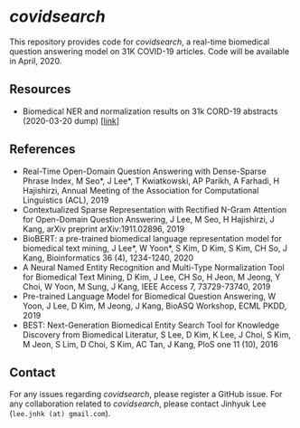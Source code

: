 # <em>covidsearch</em>
This repository provides code for <em>covidsearch</em>, a real-time biomedical question answering model on 31K COVID-19 articles.
Code will be available in April, 2020.

## Resources
* Biomedical NER and normalization results on 31k CORD-19 abstracts (2020-03-20 dump) \[[link](https://drive.google.com/file/d/1pyKJxGZgeLWknxMyOIGYAsOowZ6KlxHJ/view)\]

## References
* Real-Time Open-Domain Question Answering with Dense-Sparse Phrase Index, M Seo*, J Lee*, T Kwiatkowski, AP Parikh, A Farhadi, H Hajishirzi, Annual Meeting of the Association for Computational Linguistics (ACL), 2019
* Contextualized Sparse Representation with Rectified N-Gram Attention for Open-Domain Question Answering, J Lee, M Seo, H Hajishirzi, J Kang, arXiv preprint arXiv:1911.02896, 2019
* BioBERT: a pre-trained biomedical language representation model for biomedical text mining, J Lee*, W Yoon*, S Kim, D Kim, S Kim, CH So, J Kang, Bioinformatics 36 (4), 1234-1240, 2020
* A Neural Named Entity Recognition and Multi-Type Normalization Tool for Biomedical Text Mining, D Kim, J Lee, CH So, H Jeon, M Jeong, Y Choi, W Yoon, M Sung, J Kang, IEEE Access 7, 73729-73740, 2019
* Pre-trained Language Model for Biomedical Question Answering, W Yoon, J Lee, D Kim, M Jeong, J Kang, BioASQ Workshop, ECML PKDD, 2019
* BEST: Next-Generation Biomedical Entity Search Tool for Knowledge Discovery from Biomedical Literatur, S Lee, D Kim, K Lee, J Choi, S Kim, M Jeon, S Lim, D Choi, S Kim, AC Tan, J Kang, PloS one 11 (10), 2016

## Contact
For any issues regarding <em>covidsearch</em>, please register a GitHub issue.
For any collaboration related to <em>covidsearch</em>, please contact Jinhyuk Lee (`lee.jnhk (at) gmail.com`).
